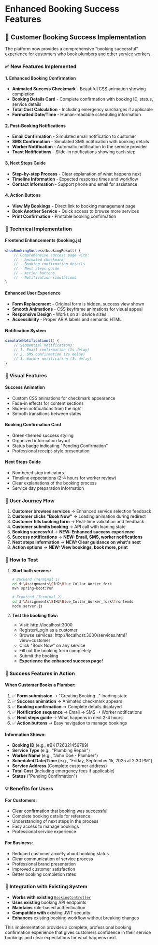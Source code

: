 # Enhanced Booking Success Features

## 🎉 **Customer Booking Success Implementation**

The platform now provides a comprehensive "booking successful" experience for customers who book plumbers and other service workers.

### ✅ **New Features Implemented**

#### 1. **Enhanced Booking Confirmation**
- **Animated Success Checkmark** - Beautiful CSS animation showing completion
- **Booking Details Card** - Complete confirmation with booking ID, status, service details
- **Total Cost Calculation** - Including emergency surcharges if applicable
- **Formatted Date/Time** - Human-readable scheduling information

#### 2. **Post-Booking Notifications**
- **Email Confirmation** - Simulated email notification to customer
- **SMS Confirmation** - Simulated SMS notification with booking details  
- **Worker Notification** - Automatic notification to the service provider
- **Toast Notifications** - Slide-in notifications showing each step

#### 3. **Next Steps Guide**
- **Step-by-step Process** - Clear explanation of what happens next
- **Timeline Information** - Expected response times and workflow
- **Contact Information** - Support phone and email for assistance

#### 4. **Action Buttons**
- **View My Bookings** - Direct link to booking management page
- **Book Another Service** - Quick access to browse more services
- **Print Confirmation** - Printable booking confirmation

### 🔧 **Technical Implementation**

#### **Frontend Enhancements (booking.js)**
```javascript
showBookingSuccess(bookingResult) {
    // Comprehensive success page with:
    // - Animated checkmark
    // - Booking confirmation details
    // - Next steps guide
    // - Action buttons
    // - Notification simulations
}
```

#### **Enhanced User Experience**
- **Form Replacement** - Original form is hidden, success view shown
- **Smooth Animations** - CSS keyframe animations for visual appeal
- **Responsive Design** - Works on all device sizes
- **Accessibility** - Proper ARIA labels and semantic HTML

#### **Notification System**
```javascript
simulateNotifications() {
    // Sequential notifications:
    // 1. Email confirmation (1s delay)
    // 2. SMS confirmation (2s delay)  
    // 3. Worker notification (3s delay)
}
```

### 🎨 **Visual Features**

#### **Success Animation**
- Custom CSS animations for checkmark appearance
- Fade-in effects for content sections
- Slide-in notifications from the right
- Smooth transitions between states

#### **Booking Confirmation Card**
- Green-themed success styling
- Organized information layout
- Status badge indicating "Pending Confirmation"
- Professional receipt-style presentation

#### **Next Steps Guide**
- Numbered step indicators
- Timeline expectations (2-4 hours for worker review)
- Clear explanations of the booking process
- Service day preparation information

### 📱 **User Journey Flow**

1. **Customer browses services** → Enhanced service selection feedback
2. **Customer clicks "Book Now"** → Loading animation during redirect
3. **Customer fills booking form** → Real-time validation and feedback
4. **Customer submits booking** → API call with loading state
5. **Booking successful** → **NEW: Enhanced success experience**
6. **Success notifications** → **NEW: Email, SMS, worker notifications**
7. **Next steps information** → **NEW: Clear guidance on what's next**
8. **Action options** → **NEW: View bookings, book more, print**

### 🚀 **How to Test**

1. **Start both servers:**
   ```bash
   # Backend (Terminal 1)
   cd d:\Assignments\SIH2\Blue_Collar_Worker_fork
   mvn spring-boot:run
   
   # Frontend (Terminal 2)
   cd d:\Assignments\SIH2\Blue_Collar_Worker_fork\frontends
   node server.js
   ```

2. **Test the booking flow:**
   - Visit: http://localhost:3000
   - Register/Login as a customer
   - Browse services: http://localhost:3000/services.html?view=customer
   - Click "Book Now" on any service
   - Fill out the booking form completely
   - Submit the booking
   - **Experience the enhanced success page!**

### 🎯 **Success Features in Action**

#### **When Customer Books a Plumber:**
1. ✅ **Form submission** → "Creating Booking..." loading state
2. ✅ **Success animation** → Animated checkmark appears
3. ✅ **Booking confirmation** → Complete details displayed
4. ✅ **Notification sequence** → Email → SMS → Worker notifications
5. ✅ **Next steps guide** → What happens in next 2-4 hours
6. ✅ **Action buttons** → Easy navigation to manage bookings

#### **Information Shown:**
- **Booking ID** (e.g., #BK1726321456789)
- **Service Type** (e.g., "Plumbing Repair")
- **Worker Name** (e.g., "John Doe - Plumber")
- **Scheduled Date/Time** (e.g., "Friday, September 15, 2025 at 2:30 PM")
- **Service Address** (Complete customer address)
- **Total Cost** (Including emergency fees if applicable)
- **Status** ("Pending Confirmation")

### 💡 **Benefits for Users**

#### **For Customers:**
- Clear confirmation that booking was successful
- Complete booking details for reference
- Understanding of next steps in the process
- Easy access to manage bookings
- Professional service experience

#### **For Business:**
- Reduced customer anxiety about booking status
- Clear communication of service process
- Professional brand presentation
- Improved customer satisfaction
- Better booking completion rates

### 🔄 **Integration with Existing System**

- **Works with existing** [`BookingController`](file://d:\Assignments\SIH2\Blue_Collar_Worker_fork\src\main\java\com\byteminds\blue\colller\worker\service\Controller\BookingController.java)
- **Uses existing** booking API endpoints
- **Maintains** role-based authentication
- **Compatible with** existing JWT security
- **Enhances** existing booking workflow without breaking changes

This implementation provides a complete, professional booking confirmation experience that gives customers confidence in their service bookings and clear expectations for what happens next.
